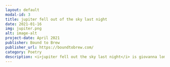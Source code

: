 ```yaml
---
layout: default
modal-id: 3
title: jupiter fell out of the sky last night
date: 2021-01-16
img: jupiter.png
alt: image-alt
project-date: April 2021
publisher: Bound to Brew
publisher_url: https://boundtobrew.com/
category: Poetry
description: <i>jupiter fell out the sky last night</i> is giovanna lomanto’s second collection of poetry. her sophomore foray investigates how the internal affects the external (and vice versa) and focuses on the beauties of sensation—physical, emotional, and all of the space in between. the poems are dedicated to the identification of exploration, investigating deep within and asking questions of the far out. evocative and emotive, giovanna’s poetry is dedicated to celebrating the beauty of capturing moments and feelings through metaphoric description or mimetic invocation.
---
```

